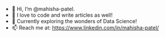 - 👋 Hi, I’m @mahisha-patel.
- 👀 I love to code and write articles as well!
- 🌱 Currently exploring the wonders of Data Science!
- 📫 Reach me at: https://www.linkedin.com/in/mahisha-patel/

<!---
mahisha-patel/mahisha-patel is a ✨ special ✨ repository because its `README.md` (this file) appears on your GitHub profile.
You can click the Preview link to take a look at your changes.
--->
